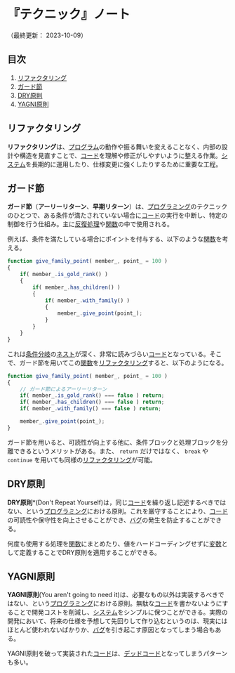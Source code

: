 # 『テクニック』ノート

（最終更新： 2023-10-09）


## 目次

1. [リファクタリング](#リファクタリング)
1. [ガード節](#ガード節)
1. [DRY原則](#dry原則)
1. [YAGNI原則](#yagni原則)


## リファクタリング

**リファクタリング**は、[プログラム](./programming.md#プログラム)の動作や振る舞いを変えることなく、内部の設計や構造を見直すことで、[コード](./programming.md#ソースコード)を理解や修正がしやすいように整える作業。[システム](../../../system/_/chapters/system.md#システム)を長期的に運用したり、仕様変更に強くしたりするために重要な工程。


## ガード節

**ガード節**（**アーリーリターン**、**早期リターン**）は、[プログラミング](./programming.md#プログラミング)のテクニックのひとつで、ある条件が満たされていない場合に[コード](./programming.md#ソースコード)の実行を中断し、特定の制御を行う仕組み。主に[反復処理](./control_flow.md#反復)や[関数](./function.md#関数)の中で使用される。

例えば、条件を満たしている場合にポイントを付与する、以下のような[関数](./function.md#関数)を考える。

```js
function give_family_point( member_, point_ = 100 )
{
    if( member_.is_gold_rank() )
    {
        if( member_.has_children() )
        {
            if( member_.with_family() )
            {
                member_.give_point(point_);
            }
        }
    }
}
```

これは[条件分岐](./control_flow.md#条件分岐)の[ネスト](./control_flow.md#ネスト)が深く、非常に読みづらい[コード](./programming.md#ソースコード)となっている。そこで、ガード節を用いてこの[関数](./function.md#関数)を[リファクタリング](#リファクタリング)すると、以下のようになる。

```js
function give_family_point( member_, point_ = 100 )
{
    // ガード節によるアーリーリターン
    if( member_.is_gold_rank() === false ) return;
    if( member_.has_children() === false ) return;
    if( member_.with_family() === false ) return;

    member_.give_point(point_);
}
```

ガード節を用いると、可読性が向上する他に、条件ブロックと処理ブロックを分離できるというメリットがある。また、 `return` だけではなく、 `break` や `continue` を用いても同様の[リファクタリング](#リファクタリング)が可能。


## DRY原則

**DRY原則***(Don't Repeat Yourself)は，同じ[コード](./programming.md#ソースコード)を繰り返し記述するべきではない、という[プログラミング](./programming.md#プログラミング)における原則。これを厳守することにより、[コード](./programming.md#ソースコード)の可読性や保守性を向上させることができ、[バグ](./programming.md#バグ)の発生を防止することができる。

何度も使用する処理を[関数](./function.md#関数)にまとめたり、値をハードコーディングせずに[変数](./variable.md#変数)として定義することでDRY原則を適用することができる。


## YAGNI原則

**YAGNI原則**(You aren't going to need it)は、必要なもの以外は実装するべきではない、という[プログラミング](./programming.md#プログラミング)における原則。無駄な[コード](./programming.md#ソースコード)を書かないようにすることで開発コストを削減し、[システム](../../../system/_/chapters/system.md#システム)をシンプルに保つことができる。実際の開発において、将来の仕様を予想して先回りして作り込むというのは、現実にはほとんど使われないばかりか、[バグ](./programming.md#バグ)を引き起こす原因となってしまう場合もある。

YAGNI原則を破って実装された[コード](./programming.md#ソースコード)は、[デッドコード](./anti_patterns.md#デッドコード)となってしまうパターンも多い。
